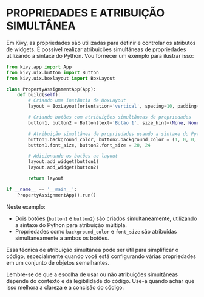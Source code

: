 # PROPRIEDADES E ATRIBUIÇÃO SIMULTÂNEA
Em Kivy, as propriedades são utilizadas para definir e controlar os atributos de widgets. É possível realizar atribuições simultâneas de propriedades utilizando a sintaxe do Python. Vou fornecer um exemplo para ilustrar isso:

```python
from kivy.app import App
from kivy.uix.button import Button
from kivy.uix.boxlayout import BoxLayout

class PropertyAssignmentApp(App):
    def build(self):
        # Criando uma instância de BoxLayout
        layout = BoxLayout(orientation='vertical', spacing=10, padding=10)

        # Criando botões com atribuições simultâneas de propriedades
        button1, button2 = Button(text='Botão 1', size_hint=(None, None), size=(100, 50)), Button(text='Botão 2', size_hint=(None, None), size=(100, 50))

        # Atribuição simultânea de propriedades usando a sintaxe do Python
        button1.background_color, button2.background_color = (1, 0, 0, 1), (0, 1, 0, 1)
        button1.font_size, button2.font_size = 20, 24

        # Adicionando os botões ao layout
        layout.add_widget(button1)
        layout.add_widget(button2)

        return layout

if __name__ == '__main__':
    PropertyAssignmentApp().run()
```

Neste exemplo:

- Dois botões (`button1` e `button2`) são criados simultaneamente, utilizando a sintaxe do Python para atribuição múltipla.
- Propriedades como `background_color` e `font_size` são atribuídas simultaneamente a ambos os botões.

Essa técnica de atribuição simultânea pode ser útil para simplificar o código, especialmente quando você está configurando várias propriedades em um conjunto de objetos semelhantes.

Lembre-se de que a escolha de usar ou não atribuições simultâneas depende do contexto e da legibilidade do código. Use-a quando achar que isso melhora a clareza e a concisão do código.